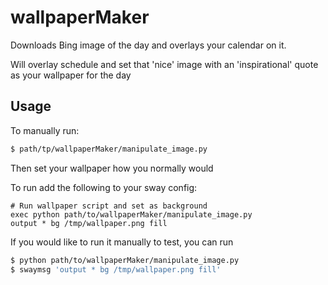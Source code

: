 # wallpaperMaker
Downloads Bing image of the day and overlays your calendar on it.

Will overlay schedule and set that 'nice' image with an 'inspirational' quote as your wallpaper for the day

## Usage
To manually run:
```bash
$ path/tp/wallpaperMaker/manipulate_image.py
```
Then set your wallpaper how you normally would

To run add the following to your sway config:

```bash{.line-numbers}
# Run wallpaper script and set as background
exec python path/to/wallpaperMaker/manipulate_image.py
output * bg /tmp/wallpaper.png fill
```

If you would like to run it manually to test, you can run
```bash
$ python path/to/wallpaperMaker/manipulate_image.py
$ swaymsg 'output * bg /tmp/wallpaper.png fill'
```
